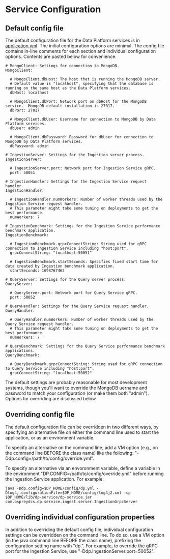 # Service Configuration

## Default config file

The default configuration file for the Data Platform services is in [application.yml](https://github.com/osprey-dcs/dp-service/blob/main/src/main/resources/application.yml).  The initial configuration options are minimal.  The config file contains in-line comments for each section and individual configuration options.  Contents are pasted below for convenience.

```
# MongoClient: Settings for connection to MongoDB.
MongoClient:

  # MongoClient.dbHost: The host that is running the MongoDB server.
  # Default value is "localhost", specifying that the database is running on the same host as the Data Platform services.
  dbHost: localhost

  # MongoClient.dbPort: Network port on dbHost for the MongoDB service.  MongoDB default installation is 27017.
  dbPort: 27017

  # MongoClient.dbUser: Username for connection to MongoDB by Data Platform services.
  dbUser: admin

  # MongoClient.dbPassword: Password for dbUser for connection to MongoDB by Data Platform services.
  dbPassword: admin

# IngestionServer: Settings for the Ingestion server process.
IngestionServer:

  # IngestionServer.port: Network port for Ingestion Service gRPC.
  port: 50051

# IngestionHandler: Settings for the Ingestion Service request handler.
IngestionHandler:

  # IngestionHandler.numWorkers: Number of worker threads used by the Ingestion Service request handler.
  # This parameter might take some tuning on deployments to get the best performance.
  numWorkers: 7

# IngestionBenchmark: Settings for the Ingestion Service performance benchmark application.
IngestionBenchmark:

  # IngestionBenchmark.grpcConnectString: String used for gRPC connection to Ingestion Service including "host:port".
  grpcConnectString: "localhost:50051"

  # IngestionBenchmark.startSeconds: Specifies fixed start time for data created by Ingestion benchmark application.
  startSeconds: 1698767462

# QueryServer: Settings for the Query server process.
QueryServer:

  # QueryServer.port: Network port for Query Service gRPC.
  port: 50052

# QueryHandler: Settings for the Query Service request handler.
QueryHandler:

  # QueryHandler.numWorkers: Number of worker threads used by the Query Service request handler.
  # This parameter might take some tuning on deployments to get the best performance.
  numWorkers: 7

# QueryBenchmark: Settings for the Query Service performance benchmark applications.
QueryBenchmark:

  # QueryBenchmark.grpcConnectString: String used for gRPC connection to Query Service including "host:port".
  grpcConnectString: "localhost:50052"

```

The default settings are probably reasonable for most development systems, though you'll want to override the MongoDB uername and password to match your configuration (or make them both "admin").  Options for overriding are discussed below.

## Overriding config file

The default configuration file can be overridden in two different ways, by specifying an alternative file on either the command line used to start the application, or as an environment variable.

To specify an alternative on the command line, add a VM option (e.g., on the command line BEFORE the class name) like the following: "-Ddp.config=/path/to/config/override.yml".

To specify an alternative via an envoronment variable, define a variable in the environment "DP.CONFIG=/path/to/config/override.yml" before running the Ingestion Service application.  For example:
```
java -Ddp.config=$DP_HOME/config/dp.yml -Dlog4j.configurationFile=$DP_HOME/config/log4j2.xml -cp $DP_HOME/lib/dp-service/dp-service.jar com.ospreydcs.dp.service.ingest.server.IngestionGrpcServer
```

## Overriding individual configuration properties

In addition to overriding the default config file, individual configuration settings can be overridden on the command line.  To do so, use a VM option (in the java command line BEFORE the class name), prefixing the configuration setting name with "dp.".  For example, to override the gRPC port for the Ingestion Service, use "-Ddp.IngestionServer.port=50052".